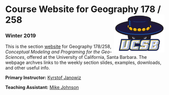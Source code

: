 # Course Website for Geography 178 / 258 <img src="resources/ucsb_logo.png" width=160 height = 120 align="right" />

### Winter 2019

This is the section [website](https://mikejohnson51.github.io/geog178) for Geography 178/258, *Conceptual Modeling and Programing for the Geo-Sciences*, offered at the 
University of California, Santa Barbara. The webpage archves links to the weekly section slides, examples, downloads, and other useful info.

**Primary Instructor:** [Kyrstof Janowiz](https://geog.ucsb.edu/~jano/)

**Teaching Assistant:** [Mike Johnson](http://mikejohnson51.github.io/)

